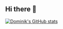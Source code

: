 ## Hi there 👋

[![Dominik's GitHub stats](https://github-readme-stats.vercel.app/api?username=dominik271828)](https://github.com/anuraghazra/github-readme-stats)
<!--
**dominik271828/dominik271828** is a ✨ _special_ ✨ repository because its `README.md` (this file) appears on your GitHub profile.

Here are some ideas to get you started:

- 🔭 I’m currently working on ...
- 🌱 I’m currently learning ...
- 👯 I’m looking to collaborate on ...
- 🤔 I’m looking for help with ...
- 💬 Ask me about ...
- 📫 How to reach me: ...
- 😄 Pronouns: ...
- ⚡ Fun fact: ...
-->
